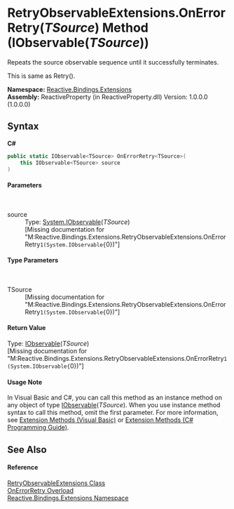 # RetryObservableExtensions.OnErrorRetry(*TSource*) Method (IObservable(*TSource*))
 


Repeats the source observable sequence until it successfully terminates.

This is same as Retry().


**Namespace:**&nbsp;<a href="a9fb9c90-d2dd-7420-ec9a-3084892a7996">Reactive.Bindings.Extensions</a><br />**Assembly:**&nbsp;ReactiveProperty (in ReactiveProperty.dll) Version: 1.0.0.0 (1.0.0.0)

## Syntax

**C#**<br />
``` C#
public static IObservable<TSource> OnErrorRetry<TSource>(
	this IObservable<TSource> source
)

```


#### Parameters
&nbsp;<dl><dt>source</dt><dd>Type: <a href="http://msdn2.microsoft.com/en-us/library/dd990377" target="_blank">System.IObservable</a>(*TSource*)<br />\[Missing <param name="source"/> documentation for "M:Reactive.Bindings.Extensions.RetryObservableExtensions.OnErrorRetry``1(System.IObservable{``0})"\]</dd></dl>

#### Type Parameters
&nbsp;<dl><dt>TSource</dt><dd>\[Missing <typeparam name="TSource"/> documentation for "M:Reactive.Bindings.Extensions.RetryObservableExtensions.OnErrorRetry``1(System.IObservable{``0})"\]</dd></dl>

#### Return Value
Type: <a href="http://msdn2.microsoft.com/en-us/library/dd990377" target="_blank">IObservable</a>(*TSource*)<br />\[Missing <returns> documentation for "M:Reactive.Bindings.Extensions.RetryObservableExtensions.OnErrorRetry``1(System.IObservable{``0})"\]

#### Usage Note
In Visual Basic and C#, you can call this method as an instance method on any object of type <a href="http://msdn2.microsoft.com/en-us/library/dd990377" target="_blank">IObservable</a>(*TSource*). When you use instance method syntax to call this method, omit the first parameter. For more information, see <a href="http://msdn.microsoft.com/en-us/library/bb384936.aspx">Extension Methods (Visual Basic)</a> or <a href="http://msdn.microsoft.com/en-us/library/bb383977.aspx">Extension Methods (C# Programming Guide)</a>.

## See Also


#### Reference
<a href="086e0292-f46d-b705-c375-720700dc1231">RetryObservableExtensions Class</a><br /><a href="e68f7c4e-9138-b6aa-3e63-56bf14266ba4">OnErrorRetry Overload</a><br /><a href="a9fb9c90-d2dd-7420-ec9a-3084892a7996">Reactive.Bindings.Extensions Namespace</a><br />